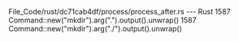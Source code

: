 File_Code/rust/dc71cab4df/process/process_after.rs --- Rust
1587                  Command::new("mkdir").arg(".").output().unwrap()                                                                                       1587                  Command::new("mkdir").arg("./").output().unwrap()

